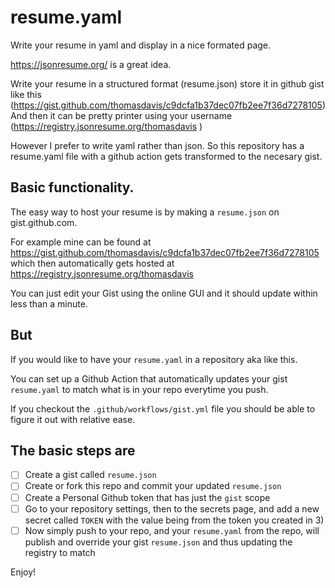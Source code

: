 # resume.yaml

Write your resume in yaml and display in a nice formated page.

https://jsonresume.org/ is a great idea. 

Write your resume in a structured format (resume.json) 
store it in github gist like this (https://gist.github.com/thomasdavis/c9dcfa1b37dec07fb2ee7f36d7278105)
And then it can be pretty printer using your username (https://registry.jsonresume.org/thomasdavis )

However I prefer to write yaml rather than json.
So this repository has a resume.yaml file with a github action gets transformed to the necesary gist.

## Basic functionality.
The easy way to host your resume is by making a `resume.json` on gist.github.com. 

For example mine can be found at https://gist.github.com/thomasdavis/c9dcfa1b37dec07fb2ee7f36d7278105 which then automatically gets hosted at https://registry.jsonresume.org/thomasdavis 

You can just edit your Gist using the online GUI and it should update within less than a minute. 

## But

If you would like to have your `resume.yaml` in a repository aka like this. 

You can set up a Github Action that automatically updates your gist `resume.yaml` to match what is in your repo everytime you push. 

If you checkout the `.github/workflows/gist.yml` file you should be able to figure it out with relative ease.  

## The basic steps are 

- [ ] Create a gist called `resume.json`
- [ ] Create or fork this repo and commit your updated `resume.json` 
- [ ] Create a Personal Github token that has just the `gist` scope 
- [ ] Go to your repository settings, then to the secrets page, and add a new secret called `TOKEN` with the value being from the token you created in 3) 
- [ ] Now simply push to your repo, and your `resume.yaml` from the repo, will publish and override your gist `resume.json` and thus updating the registry to match

Enjoy!
